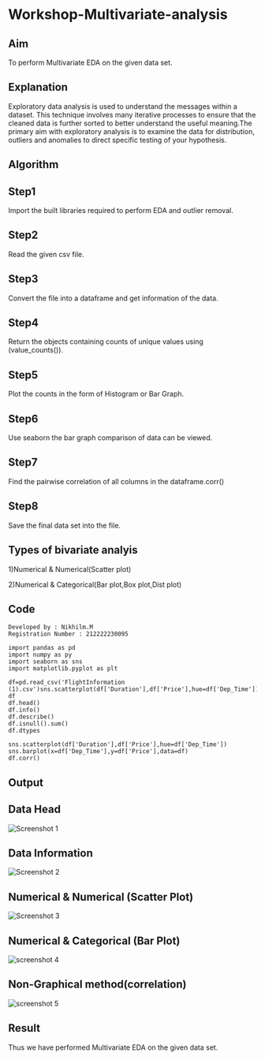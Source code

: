 # Workshop-Multivariate-analysis
## Aim
To perform Multivariate EDA on the given data set.

## Explanation
Exploratory data analysis is used to understand the messages within a dataset. This technique involves many iterative processes to ensure that the cleaned data is further sorted to better understand the useful meaning.The primary aim with exploratory analysis is to examine the data for distribution, outliers and anomalies to direct specific testing of your hypothesis.

## Algorithm
## Step1
Import the built libraries required to perform EDA and outlier removal.

## Step2
Read the given csv file.

## Step3
Convert the file into a dataframe and get information of the data.

## Step4
Return the objects containing counts of unique values using (value_counts()).

## Step5
Plot the counts in the form of Histogram or Bar Graph.

## Step6
Use seaborn the bar graph comparison of data can be viewed.

## Step7
Find the pairwise correlation of all columns in the dataframe.corr()

## Step8
Save the final data set into the file.

## Types of bivariate analyis
1)Numerical & Numerical(Scatter plot)

2)Numerical & Categorical(Bar plot,Box plot,Dist plot)

## Code
```
Developed by : Nikhilm.M
Registration Number : 212222230095
```
```
import pandas as pd
import numpy as py
import seaborn as sns
import matplotlib.pyplot as plt

df=pd.read_csv('FlightInformation (1).csv')sns.scatterplot(df['Duration'],df['Price'],hue=df['Dep_Time'])
df
df.head()
df.info()
df.describe()
df.isnull().sum()
df.dtypes

sns.scatterplot(df['Duration'],df['Price'],hue=df['Dep_Time'])
sns.barplot(x=df['Dep_Time'],y=df['Price'],data=df)
df.corr()
```
## Output

## Data Head
![Screenshot 1](https://user-images.githubusercontent.com/119401246/229039527-9a4ae1e3-5f38-49c9-8b23-a3877c8b1425.png)

## Data Information
![Screenshot 2](https://user-images.githubusercontent.com/119401246/229039674-2e454e42-c6e7-4015-9670-b2ef729cc9b3.png)

## Numerical & Numerical (Scatter Plot)
![Screenshot 3](https://user-images.githubusercontent.com/119401246/229039821-9b07d725-3363-475e-a7d3-faf031cf9687.png)

## Numerical & Categorical (Bar Plot)
![screenshot 4](https://user-images.githubusercontent.com/119401246/229039989-ba022a40-6710-42fe-87c4-019d9fe036ca.png)

## Non-Graphical method(correlation)
![screenshot 5](https://user-images.githubusercontent.com/119401246/229049438-026f7729-937e-4f63-919b-e88bd1d0a621.png)

## Result
Thus we have performed Multivariate EDA on the given data set.






